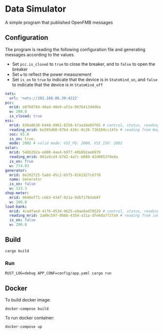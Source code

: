 # Data Simulator

A simple program that published OpenFMB messages

## Configuration

The program is reading the following configuration file and generating messages according to the values.

- Set `pcc.is_closed` to `true` to close the breaker, and to `false` to open the breaker
- Set `w` to reflect the power measurement
- Set `is_on` to `true` to indicate that the device is in `StateKind_on`, and `false` to indicate that the device is in `StateKind_off`

```yaml
nats:
  url: 'nats://192.168.86.39:4222'
pcc:
  mrid: e6768784-48ad-40e9-af2a-9676413d4d6a
  w: 200.0
  is_closed: true  
ess:
  mrid: 836a8638-b448-4961-8258-47aa18e05f65 # control, status, reading
  reading_mrid: 6e595d68-67b4-434c-8c26-736104cc14fe # reading from Way 4
  soc: 65.0 
  is_on: true,
  mode: 2002 # valid mode: VSI_PQ: 2000, VSI_ISO: 2002   
solar:
  mrid: 540b292a-e600-4ae4-b077-40b892ae6970 
  reading_mrid: 081a9cd4-b7d2-4a7c-b089-42d0053f8e6a         
  is_on: True
  w: 774.93
generator:
  mrid: 8e202725-5a8d-45c2-b575-8161927c6770        
  name: Generator
  is_on: false
  w: 123.3
shop-meter:
  mrid: 0648ef71-cb63-4347-921a-9dbf178da687               
  w: 100.0      
load-bank:    
  mrid: 4cadfaed-4176-453d-9625-e9ae8ad70529 # control, status, reading
  reading_mrid: 2a09c597-d666-4354-a31a-dfe6da7727a9 # reading from ion meter        
  is_on: false
  w: 200.0
```

## Build

```
cargo build
```

### Run

```
RUST_LOG=debug APP_CONF=config/app.yaml cargo run
```

## Docker

To build docker image:

```
docker-compose build
```

To run docker container:

```
docker-compose up
```